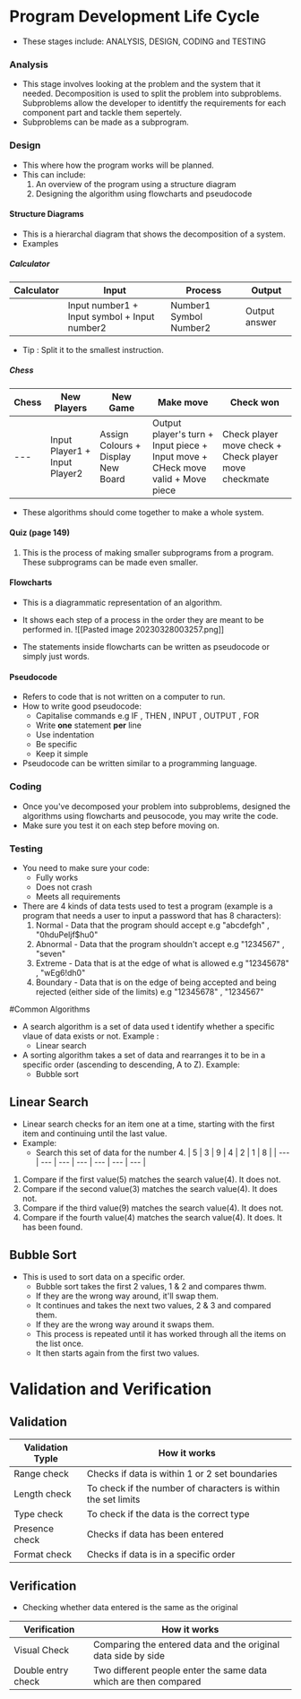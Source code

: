 # Program Development Life Cycle
- These stages include: ANALYSIS, DESIGN, CODING and TESTING

### Analysis
- This stage involves looking at the problem and the system that it needed. Decomposition is used to split the problem into subproblems. Subproblems allow the developer to identitfy the requirements for each component part and tackle them sepertely. 
- Subproblems can be made as a subprogram.

### Design
- This where how the program works will be planned.
- This can include:
	1. An overview of the program using a structure diagram
	2. Designing the algorithm using flowcharts and pseudocode

#### Structure Diagrams
- This is a hierarchal diagram that shows the decomposition of a system.
- Examples

##### Calculator

| Calculator  | Input                                        | Process                | Output |
| ----------  | -------------------------------------------- | ---------------------- | ------ |
|             | Input number1 + Input symbol + Input number2 |        Number1 Symbol Number2                |   Output answer      |
- Tip :  Split it to the smallest instruction.

##### Chess

| Chess | New Players                   | New Game                           | Make move                                                                       | Check won                                             |
| ----- | ----------------------------- | ---------------------------------- | ------------------------------------------------------------------------------- | ----------------------------------------------------- |
| ---   | Input Player1 + Input Player2 | Assign Colours + Display New Board | Output player's turn + Input piece + Input move + CHeck move valid + Move piece | Check player move check + Check player move checkmate |

- These algorithms should come together to make a whole system.

#### Quiz (page 149)
1. This is the process of making smaller subprograms from a program. These subprograms can be made even smaller.

#### Flowcharts
- This is a diagrammatic representation of an algorithm.
- It shows each step of a  process in the order they are meant to be performed in.
![[Pasted image 20230328003257.png]]

- The statements inside flowcharts can be written as pseudocode or simply just words.

#### Pseudocode
- Refers to code that is not written on a computer to run. 
- How to write good pseudocode:
	- Capitalise commands e.g IF , THEN , INPUT , OUTPUT , FOR
	- Write **one** statement **per** line
	- Use indentation
	- Be specific
	- Keep it simple
- Pseudocode can be written similar to a programming language.

### Coding
- Once you've decomposed your problem into subproblems, designed the algorithms using flowcharts and peusocode, you may write the code. 
- Make sure you test it on each step before moving on.

### Testing
- You need to make sure your code:
	- Fully works
	- Does not crash
	- Meets all requirements
- There are 4 kinds of data tests used to test a program (example is a program that needs a user to input a password that has 8 characters):
	1. Normal - Data that the program should accept e.g "abcdefgh" , "0hduPeljf$hu0"
	2. Abnormal - Data that the program shouldn't accept e.g "1234567" , "seven"
	3. Extreme - Data that is at the edge of what is allowed e.g "12345678" , "wEg6!dh0"
	4. Boundary - Data that is on the edge of being accepted and being rejected (either side of the limits) e.g "12345678" , "1234567"

#Common Algorithms
- A search algorithm is a set of data used t identify whether a specific vlaue of data exists or not. Example : 
	- Linear search
- A sorting algorithm takes a set of data and rearranges it to be in a specific order (ascending to descending, A to Z). Example:
	- Bubble sort

## Linear Search
- Linear search checks for an item one at a time, starting with the first item and continuing until the last value.
- Example:
	- Search this set of data for the number 4.
| 5   | 3   | 9   | 4   | 2   | 1   | 8   |
	| --- | --- | --- | --- | --- | --- | --- |


1. Compare if the first value(5) matches the search value(4). It does not. 
2. Compare if the second value(3) matches the search value(4). It does not. 
3. Compare if the third value(9) matches the search value(4). It does not. 
4. Compare if the fourth value(4) matches the search value(4). It does. It has been found.

## Bubble Sort
- This is used to sort data on a specific order. 
	- Bubble sort takes the first 2 values, 1 & 2 and compares thwm. 
	- If they are the wrong way around, it'll swap them. 
	- It continues and takes the next two values, 2 & 3 and compared them. 
	- If they are the wrong way around it swaps them. 
	- This process is repeated until it has worked through all the items on the list once. 
	- It then starts again from the first two values.

# Validation and Verification
## Validation

| Validation Typle | How it works                                                  |
| ---------------- | ------------------------------------------------------------- |
| Range check      | Checks if data is within 1 or 2 set boundaries                |
| Length check     | To check if the number of characters is within the set limits |
| Type check       | To check if the data is the correct type                      |
| Presence check   | Checks if data has been entered                               |
| Format check     | Checks if data is in a specific order                         |

## Verification
- Checking whether data entered is the same as the original

| Verification | How it works                                                  |
| ------------ | ------------------------------------------------------------- |
| Visual Check | Comparing the entered data and the original data side by side |
| Double entry check             |    Two different people enter the same data which are then compared                                                           |


